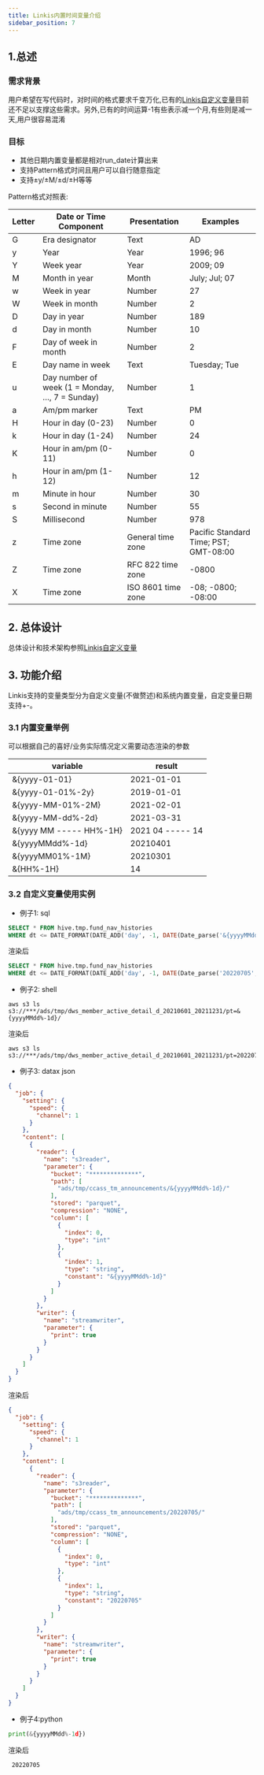 ```yaml
---
title: Linkis内置时间变量介绍
sidebar_position: 7
---
```


## 1.总述
### 需求背景
用户希望在写代码时，对时间的格式要求千变万化,已有的[Linkis自定义变量](https://mp.weixin.qq.com/s/utjiadAkqF9b2xme_4i35Q)目前还不足以支撑这些需求。另外,已有的时间运算-1有些表示减一个月,有些则是减一天,用户很容易混淆

### 目标
* 其他日期内置变量都是相对run_date计算出来
* 支持Pattern格式时间且用户可以自行随意指定
* 支持±y/±M/±d/±H等等

Pattern格式对照表:

Letter|	Date or Time Component|	Presentation|	Examples
----- | ----- | ----- | -----
G	|Era designator	|Text	|AD
y	|Year	|Year	|1996; 96
Y	|Week year	|Year	|2009; 09
M	|Month in year	|Month|	July; Jul; 07
w	|Week in year	|Number	|27
W	|Week in month	|Number	|2
D	|Day in year	|Number|	189
d	|Day in month	|Number	|10
F	|Day of week in month|	Number	|2
E	|Day name in week	|Text	|Tuesday; Tue
u	|Day number of week (1 = Monday, …, 7 = Sunday)	|Number	|1
a	|Am/pm marker	|Text	|PM
H	|Hour in day (0-23)	|Number|	0
k	|Hour in day (1-24)|	Number	|24
K	|Hour in am/pm (0-11)|	Number	|0
h	|Hour in am/pm (1-12)	|Number	|12
m	|Minute in hour	|Number	|30
s	|Second in minute	|Number|	55
S	|Millisecond	|Number	|978
z	|Time zone	|General time zone	|Pacific Standard Time; PST; GMT-08:00
Z	|Time zone	|RFC 822 time zone	|-0800
X	|Time zone	|ISO 8601 time zone	|-08; -0800; -08:00

## 2. 总体设计
总体设计和技术架构参照[Linkis自定义变量](https://mp.weixin.qq.com/s/utjiadAkqF9b2xme_4i35Q)

## 3. 功能介绍
Linkis支持的变量类型分为自定义变量(不做赘述)和系统内置变量，自定变量日期支持+-。

### 3.1 内置变量举例
可以根据自己的喜好/业务实际情况定义需要动态渲染的参数

variable | result
--- | ---
&{yyyy-01-01} | 2021-01-01
&{yyyy-01-01%-2y} | 2019-01-01
&{yyyy-MM-01%-2M} | 2021-02-01
&{yyyy-MM-dd%-2d} | 2021-03-31
&{yyyy MM ----- HH%-1H} | 2021 04 ----- 14
&{yyyyMMdd%-1d} | 20210401
&{yyyyMM01%-1M} | 20210301
&{HH%-1H} | 14

### 3.2 自定义变量使用实例

* 例子1: sql
```sql
SELECT * FROM hive.tmp.fund_nav_histories
WHERE dt <= DATE_FORMAT(DATE_ADD('day', -1, DATE(Date_parse('&{yyyyMMdd%-1d}', '%Y%m%d'))), '%Y%m%d')
```
渲染后
```sql
SELECT * FROM hive.tmp.fund_nav_histories
WHERE dt <= DATE_FORMAT(DATE_ADD('day', -1, DATE(Date_parse('20220705', '%Y%m%d'))), '%Y%m%d')
```

* 例子2: shell
```shell
aws s3 ls  s3://***/ads/tmp/dws_member_active_detail_d_20210601_20211231/pt=&{yyyyMMdd%-1d}/
```
渲染后
```shell
aws s3 ls  s3://***/ads/tmp/dws_member_active_detail_d_20210601_20211231/pt=20220705/
```

* 例子3: datax json
```json
{
  "job": {
    "setting": {
      "speed": {
        "channel": 1
      }
    },
    "content": [
      {
        "reader": {
          "name": "s3reader",
          "parameter": {
            "bucket": "**************",
            "path": [
              "ads/tmp/ccass_tm_announcements/&{yyyyMMdd%-1d}/"
            ],
            "stored": "parquet",
            "compression": "NONE",
            "column": [
              {
                "index": 0,
                "type": "int"
              },
              {
                "index": 1,
                "type": "string",
                "constant": "&{yyyyMMdd%-1d}"
              }
            ]
          }
        },
        "writer": {
          "name": "streamwriter",
          "parameter": {
            "print": true
          }
        }
      }
    ]
  }
}
```
渲染后
```json
{
  "job": {
    "setting": {
      "speed": {
        "channel": 1
      }
    },
    "content": [
      {
        "reader": {
          "name": "s3reader",
          "parameter": {
            "bucket": "**************",
            "path": [
              "ads/tmp/ccass_tm_announcements/20220705/"
            ],
            "stored": "parquet",
            "compression": "NONE",
            "column": [
              {
                "index": 0,
                "type": "int"
              },
              {
                "index": 1,
                "type": "string",
                "constant": "20220705"
              }
            ]
          }
        },
        "writer": {
          "name": "streamwriter",
          "parameter": {
            "print": true
          }
        }
      }
    ]
  }
}
```
* 例子4:python
```python   
print(&{yyyyMMdd%-1d})
```
渲染后
```
 20220705
```
